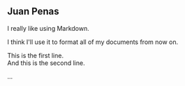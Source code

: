 ## Juan Penas
I really like using Markdown.

I think I'll use it to format all of my documents from now on.

This is the first line.  
And this is the second line.

...

<!---
BigMotherFuckerGDL/BigMotherFuckerGDL is a ✨ special ✨ repository because its `README.md` (this file) appears on your GitHub profile.
You can click the Preview link to take a look at your changes.
--->

